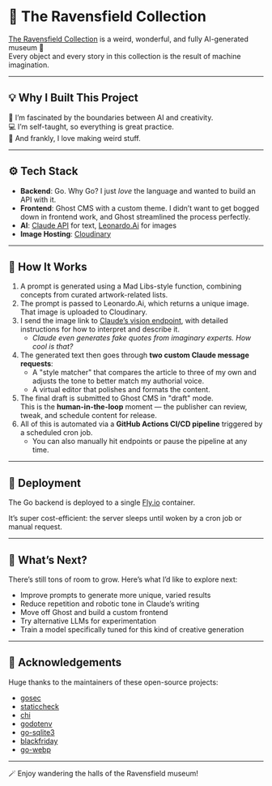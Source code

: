 # 🦉 The Ravensfield Collection

[The Ravensfield Collection](https://ravensfield.art) is a weird, wonderful, and fully AI-generated museum 🔮  
Every object and every story in this collection is the result of machine imagination.

---

## 💡 Why I Built This Project

🤖 I’m fascinated by the boundaries between AI and creativity.  
💻 I’m self-taught, so everything is great practice.  
👻 And frankly, I love making weird stuff.

---

## ⚙️ Tech Stack

- **Backend**: Go. Why Go? I just _love_ the language and wanted to build an API with it.
- **Frontend**: Ghost CMS with a custom theme. I didn’t want to get bogged down in frontend work, and Ghost streamlined the process perfectly.
- **AI**: [Claude API](https://www.anthropic.com/api) for text, [Leonardo.Ai](https://leonardo.ai/api/) for images
- **Image Hosting**: [Cloudinary](https://cloudinary.com/)

---

## 🧪 How It Works

1. A prompt is generated using a Mad Libs-style function, combining concepts from curated artwork-related lists.
2. The prompt is passed to Leonardo.Ai, which returns a unique image. That image is uploaded to Cloudinary.
3. I send the image link to [Claude’s vision endpoint](https://docs.anthropic.com/en/docs/build-with-claude/vision), with detailed instructions for how to interpret and describe it.
   - _Claude even generates fake quotes from imaginary experts. How cool is that?_
4. The generated text then goes through **two custom Claude message requests**:
   - A "style matcher" that compares the article to three of my own and adjusts the tone to better match my authorial voice.
   - A virtual editor that polishes and formats the content.
5. The final draft is submitted to Ghost CMS in "draft" mode.  
   This is the **human-in-the-loop** moment — the publisher can review, tweak, and schedule content for release.
6. All of this is automated via a **GitHub Actions CI/CD pipeline** triggered by a scheduled cron job.
   - You can also manually hit endpoints or pause the pipeline at any time.

---

## 🚀 Deployment

The Go backend is deployed to a single [Fly.io](https://fly.io/) container.

It’s super cost-efficient: the server sleeps until woken by a cron job or manual request.

---

## 🔮 What’s Next?

There’s still tons of room to grow. Here’s what I’d like to explore next:

- Improve prompts to generate more unique, varied results
- Reduce repetition and robotic tone in Claude’s writing
- Move off Ghost and build a custom frontend
- Try alternative LLMs for experimentation
- Train a model specifically tuned for this kind of creative generation

---

## 🙏 Acknowledgements

Huge thanks to the maintainers of these open-source projects:

- [gosec](https://github.com/securego/gosec)
- [staticcheck](https://github.com/dominikh/go-tools)
- [chi](https://github.com/go-chi/chi)
- [godotenv](https://github.com/joho/godotenv)
- [go-sqlite3](https://github.com/mattn/go-sqlite3)
- [blackfriday](https://github.com/russross/blackfriday)
- [go-webp](https://github.com/kolesa-team/go-webp)

---

🪄 Enjoy wandering the halls of the Ravensfield museum!

